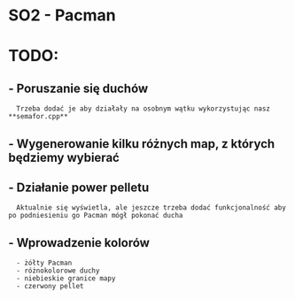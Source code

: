 # SO2 - Pacman


# TODO:

## - Poruszanie się duchów
      Trzeba dodać je aby działały na osobnym wątku wykorzystując nasz **semafor.cpp**

## - Wygenerowanie kilku różnych map, z których będziemy wybierać

## - Działanie power pelletu
      Aktualnie się wyświetla, ale jeszcze trzeba dodać funkcjonalność aby po podniesieniu go Pacman mógł pokonać ducha
      
## - Wprowadzenie kolorów
      - żółty Pacman
      - różnokolorowe duchy
      - niebieskie granice mapy
      - czerwony pellet
      
